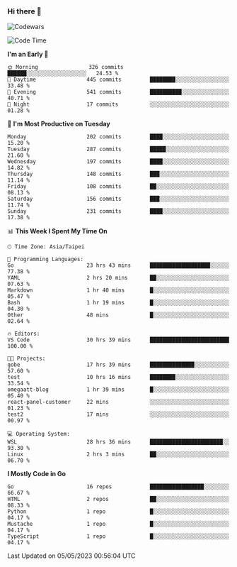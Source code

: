 ### Hi there 👋

![Codewars](https://www.codewars.com/users/omegaatt36/badges/small)

<!--START_SECTION:waka-->
![Code Time](http://img.shields.io/badge/Code%20Time-1%2C125%20hrs%2014%20mins-blue)

**I'm an Early 🐤** 

```text
🌞 Morning                326 commits         ██████░░░░░░░░░░░░░░░░░░░   24.53 % 
🌆 Daytime                445 commits         ████████░░░░░░░░░░░░░░░░░   33.48 % 
🌃 Evening                541 commits         ██████████░░░░░░░░░░░░░░░   40.71 % 
🌙 Night                  17 commits          ░░░░░░░░░░░░░░░░░░░░░░░░░   01.28 % 
```
📅 **I'm Most Productive on Tuesday** 

```text
Monday                   202 commits         ████░░░░░░░░░░░░░░░░░░░░░   15.20 % 
Tuesday                  287 commits         █████░░░░░░░░░░░░░░░░░░░░   21.60 % 
Wednesday                197 commits         ████░░░░░░░░░░░░░░░░░░░░░   14.82 % 
Thursday                 148 commits         ███░░░░░░░░░░░░░░░░░░░░░░   11.14 % 
Friday                   108 commits         ██░░░░░░░░░░░░░░░░░░░░░░░   08.13 % 
Saturday                 156 commits         ███░░░░░░░░░░░░░░░░░░░░░░   11.74 % 
Sunday                   231 commits         ████░░░░░░░░░░░░░░░░░░░░░   17.38 % 
```


📊 **This Week I Spent My Time On** 

```text
🕑︎ Time Zone: Asia/Taipei

💬 Programming Languages: 
Go                       23 hrs 43 mins      ███████████████████░░░░░░   77.38 % 
YAML                     2 hrs 20 mins       ██░░░░░░░░░░░░░░░░░░░░░░░   07.63 % 
Markdown                 1 hr 40 mins        █░░░░░░░░░░░░░░░░░░░░░░░░   05.47 % 
Bash                     1 hr 19 mins        █░░░░░░░░░░░░░░░░░░░░░░░░   04.30 % 
Other                    48 mins             █░░░░░░░░░░░░░░░░░░░░░░░░   02.64 % 

🔥 Editors: 
VS Code                  30 hrs 39 mins      █████████████████████████   100.00 % 

🐱‍💻 Projects: 
gobe                     17 hrs 39 mins      ██████████████░░░░░░░░░░░   57.60 % 
test                     10 hrs 16 mins      ████████░░░░░░░░░░░░░░░░░   33.54 % 
omegaatt-blog            1 hr 39 mins        █░░░░░░░░░░░░░░░░░░░░░░░░   05.40 % 
react-panel-customer     22 mins             ░░░░░░░░░░░░░░░░░░░░░░░░░   01.23 % 
test2                    17 mins             ░░░░░░░░░░░░░░░░░░░░░░░░░   00.97 % 

💻 Operating System: 
WSL                      28 hrs 36 mins      ███████████████████████░░   93.30 % 
Linux                    2 hrs 3 mins        ██░░░░░░░░░░░░░░░░░░░░░░░   06.70 % 
```

**I Mostly Code in Go** 

```text
Go                       16 repos            █████████████████░░░░░░░░   66.67 % 
HTML                     2 repos             ██░░░░░░░░░░░░░░░░░░░░░░░   08.33 % 
Python                   1 repo              █░░░░░░░░░░░░░░░░░░░░░░░░   04.17 % 
Mustache                 1 repo              █░░░░░░░░░░░░░░░░░░░░░░░░   04.17 % 
TypeScript               1 repo              █░░░░░░░░░░░░░░░░░░░░░░░░   04.17 % 
```




 Last Updated on 05/05/2023 00:56:04 UTC
<!--END_SECTION:waka-->

<!--
**omegaatt36/omegaatt36** is a ✨ _special_ ✨ repository because its `README.md` (this file) appears on your GitHub profile.

Here are some ideas to get you started:

- 🔭 I’m currently working on ...
- 🌱 I’m currently learning ...
- 👯 I’m looking to collaborate on ...
- 🤔 I’m looking for help with ...
- 💬 Ask me about ...
- 📫 How to reach me: ...
- 😄 Pronouns: ...
- ⚡ Fun fact: ...
-->
